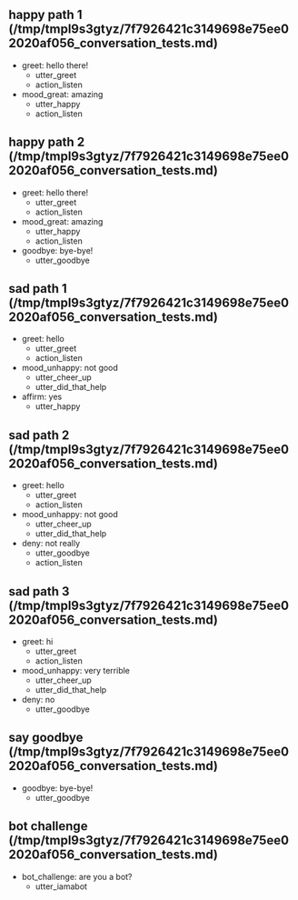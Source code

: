## happy path 1 (/tmp/tmpl9s3gtyz/7f7926421c3149698e75ee02020af056_conversation_tests.md)
* greet: hello there!
    - utter_greet
    - action_listen   <!-- predicted: utter_first_message -->
* mood_great: amazing   <!-- predicted: greet: amazing -->
    - utter_happy   <!-- predicted: action_default_ask_affirmation -->
    - action_listen   <!-- predicted: utter_welcome_message -->


## happy path 2 (/tmp/tmpl9s3gtyz/7f7926421c3149698e75ee02020af056_conversation_tests.md)
* greet: hello there!
    - utter_greet
    - action_listen   <!-- predicted: utter_first_message -->
* mood_great: amazing   <!-- predicted: greet: amazing -->
    - utter_happy   <!-- predicted: action_default_ask_affirmation -->
    - action_listen   <!-- predicted: utter_welcome_message -->
* goodbye: bye-bye!   <!-- predicted: bye: bye-bye! -->
    - utter_goodbye   <!-- predicted: action_default_fallback -->


## sad path 1 (/tmp/tmpl9s3gtyz/7f7926421c3149698e75ee02020af056_conversation_tests.md)
* greet: hello
    - utter_greet
    - action_listen   <!-- predicted: utter_first_message -->
* mood_unhappy: not good   <!-- predicted: merci: not good -->
    - utter_cheer_up   <!-- predicted: action_default_ask_affirmation -->
    - utter_did_that_help   <!-- predicted: action_listen -->
* affirm: yes   <!-- predicted: bye: yes -->
    - utter_happy   <!-- predicted: action_default_ask_affirmation -->


## sad path 2 (/tmp/tmpl9s3gtyz/7f7926421c3149698e75ee02020af056_conversation_tests.md)
* greet: hello
    - utter_greet
    - action_listen   <!-- predicted: utter_first_message -->
* mood_unhappy: not good   <!-- predicted: merci: not good -->
    - utter_cheer_up   <!-- predicted: action_default_ask_affirmation -->
    - utter_did_that_help   <!-- predicted: action_listen -->
* deny: not really   <!-- predicted: greet: not really -->
    - utter_goodbye   <!-- predicted: action_default_ask_affirmation -->
    - action_listen   <!-- predicted: utter_first_message -->


## sad path 3 (/tmp/tmpl9s3gtyz/7f7926421c3149698e75ee02020af056_conversation_tests.md)
* greet: hi
    - utter_greet   <!-- predicted: action_default_ask_affirmation -->
    - action_listen   <!-- predicted: utter_first_message -->
* mood_unhappy: very terrible   <!-- predicted: merci: very terrible -->
    - utter_cheer_up   <!-- predicted: action_default_ask_affirmation -->
    - utter_did_that_help   <!-- predicted: action_listen -->
* deny: no   <!-- predicted: merci: no -->
    - utter_goodbye   <!-- predicted: action_default_ask_affirmation -->


## say goodbye (/tmp/tmpl9s3gtyz/7f7926421c3149698e75ee02020af056_conversation_tests.md)
* goodbye: bye-bye!   <!-- predicted: bye: bye-bye! -->
    - utter_goodbye   <!-- predicted: utter_bye -->


## bot challenge (/tmp/tmpl9s3gtyz/7f7926421c3149698e75ee02020af056_conversation_tests.md)
* bot_challenge: are you a bot?   <!-- predicted: merci: are you a bot? -->
    - utter_iamabot   <!-- predicted: action_default_ask_affirmation -->


